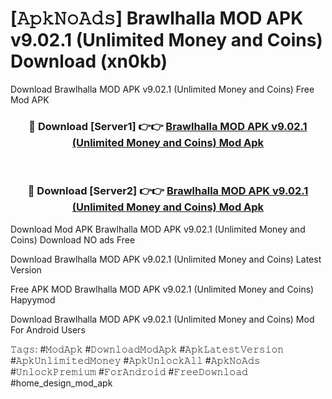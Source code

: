 # [𝙰𝚙𝚔𝙽𝚘𝙰𝚍𝚜] Brawlhalla MOD APK v9.02.1 (Unlimited Money and Coins) Download (xn0kb)
Download Brawlhalla MOD APK v9.02.1 (Unlimited Money and Coins) Free Mod APK

<div align="center">
<h3>🔴 Download [Server1] 👉👉 <a href="https://apkcomod.com?title=Brawlhalla_MOD_APK_v9.02.1_(Unlimited_Money_and_Coins)">Brawlhalla MOD APK v9.02.1 (Unlimited Money and Coins) Mod Apk</a></h3><br>

<h3>🔴 Download [Server2] 👉👉 <a href="https://apkcomod.com?title=Brawlhalla_MOD_APK_v9.02.1_(Unlimited_Money_and_Coins)">Brawlhalla MOD APK v9.02.1 (Unlimited Money and Coins) Mod Apk</a></h3>
</div>


 Download Mod APK Brawlhalla MOD APK v9.02.1 (Unlimited Money and Coins) Download NO ads Free

Download Brawlhalla MOD APK v9.02.1 (Unlimited Money and Coins) Latest Version

Free APK MOD Brawlhalla MOD APK v9.02.1 (Unlimited Money and Coins) Hapyymod

Download Brawlhalla MOD APK v9.02.1 (Unlimited Money and Coins) Mod For Android Users

𝚃𝚊𝚐𝚜: #𝙼𝚘𝚍𝙰𝚙𝚔 #𝙳𝚘𝚠𝚗𝚕𝚘𝚊𝚍𝙼𝚘𝚍𝙰𝚙𝚔 #𝙰𝚙𝚔𝙻𝚊𝚝𝚎𝚜𝚝𝚅𝚎𝚛𝚜𝚒𝚘𝚗 #𝙰𝚙𝚔𝚄𝚗𝚕𝚒𝚖𝚒𝚝𝚎𝚍𝙼𝚘𝚗𝚎𝚢 #𝙰𝚙𝚔𝚄𝚗𝚕𝚘𝚌𝚔𝙰𝚕𝚕 #𝙰𝚙𝚔𝙽𝚘𝙰𝚍𝚜 #𝚄𝚗𝚕𝚘𝚌𝚔𝙿𝚛𝚎𝚖𝚒𝚞𝚖 #𝙵𝚘𝚛𝙰𝚗𝚍𝚛𝚘𝚒𝚍 #𝙵𝚛𝚎𝚎𝙳𝚘𝚠𝚗𝚕𝚘𝚊𝚍 #home_design_mod_apk